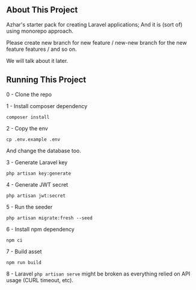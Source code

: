 ## About This Project

Azhar's starter pack for creating Laravel applications; And it is (sort of) using monorepo approach.

Please create new branch for new feature / new-new branch for the new feature features / and so on.

We will talk about it later.

## Running This Project

0 - Clone the repo

1 - Install composer dependency

```
composer install
```

2 - Copy the env

```
cp .env.example .env
```

And change the database too.

3 - Generate Laravel key

```
php artisan key:generate
```

4 - Generate JWT secret

```
php artisan jwt:secret
```

5 - Run the seeder

```
php artisan migrate:fresh --seed
```

6 - Install npm dependency

```
npm ci
```

7 - Build asset

```
npm run build
```

8 - Laravel `php artisan serve` might be broken as everything relied on API usage (CURL timeout, etc).